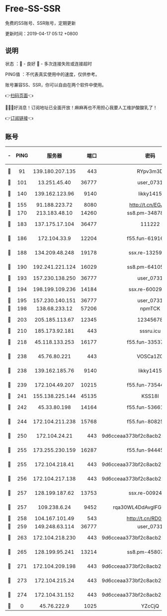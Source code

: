 # Free-SS-SSR

免费的SS账号、SSR账号，定期更新

更新时间：2019-04-17 05:12 +0800

## 说明

状态     ：🙂 - 良好 🙁 - 多次连接失败或连接超时

PING值   ：不代表真实使用中的速度，仅供参考。

账号兼容SS、SSR，你可以自由在两个软件中使用。

👉[扫码页面](https://liesauer.github.io/Free-SS-SSR/)👈

🎉🎉🎉好消息！订阅地址已全面开放！麻麻再也不用担心我要人工维护酸酸乳了！

👉[订阅链接](https://www.liesauer.net/yogurt/subscribe?ACCESS_TOKEN=DAYxR3mMaZAsaqUb)👈

## 账号

|-|PING|服务器|端口|密码|加密方式|区域|
|:----:|:----:|:-----:|-----:|:----:|:----:|:----:|
|🙂|91|139.180.207.135|443|RYpv3m3D|aes-256-cfb|JP|
|🙂|101|13.251.45.40|36777|user_0731|chacha20|SG|
|🙂|140|139.162.123.96|9140|likky1415|aes-256-cfb|JP|
|🙂|155|91.188.223.72|8080|http://t.cn/EGJIyrl|rc4-md5|RU|
|🙂|170|213.183.48.10|14260|ss8.pm-34878771|rc4-md5|RU|
|🙂|183|137.175.17.104|36477|111222|aes-256-cfb|US|
|🙂|186|172.104.33.9|12204|f55.fun-61916609|aes-256-cfb|SG|
|🙂|188|134.209.48.248|19178|ssx.re-13259815|aes-256-cfb|US|
|🙂|190|192.241.221.124|16029|ss8.pm-64105106|aes-256-cfb|US|
|🙂|193|157.230.138.250|36777|user_0731|chacha20|US|
|🙂|194|198.199.109.236|14184|ssx.re-60029667|aes-256-cfb|US|
|🙂|195|157.230.140.151|36777|user_0731|chacha20|US|
|🙂|198|138.68.233.12|57206|npmTCK|rc4-md5|US|
|🙂|203|205.185.113.67|12345|12345678|aes-256-cfb|US|
|🙂|210|185.173.92.181|443|sssru.icu|rc4-md5|RU|
|🙂|218|45.118.133.253|16177|f55.fun-33537237|aes-256-cfb|SG|
|🙂|238|45.76.80.221|443|VOSCa1ZG|aes-256-cfb|DE|
|🙂|238|139.162.185.76|9140|likky1415|aes-256-cfb|DE|
|🙂|239|172.104.49.207|10215|f55.fun-73544933|aes-256-cfb|SG|
|🙂|241|155.138.225.144|45135|KSS18l|rc4-md5|US|
|🙂|242|45.33.80.198|14164|f55.fun-53661570|aes-256-cfb|US|
|🙂|244|172.104.211.238|15768|f55.fun-80825568|aes-256-cfb|US|
|🙂|250|172.104.24.21|443|9d6cceaa373bf2c8acb22e60b6a58be6|aes-256-cfb|US|
|🙂|255|173.255.230.159|16287|f55.fun-94445716|aes-256-cfb|US|
|🙂|255|172.104.218.41|443|9d6cceaa373bf2c8acb22e60b6a58be6|aes-256-cfb|US|
|🙂|256|172.104.217.138|443|9d6cceaa373bf2c8acb22e60b6a58be6|aes-256-cfb|US|
|🙂|257|128.199.187.62|13753|ssx.re-00924872|aes-256-cfb|SG|
|🙂|257|109.238.6.24|9452|rqa30WL4DdAvgIFG6Fs3znzTa|aes-256-cfb|FR|
|🙂|258|104.167.101.49|543|http://t.cn/RD0D7sx|rc4-md5|CA|
|🙂|259|149.248.63.114|36777|user_0731|chacha20|CA|
|🙂|263|172.104.218.230|443|9d6cceaa373bf2c8acb22e60b6a58be6|aes-256-cfb|US|
|🙂|265|128.199.95.241|13214|ss8.pm-45807279|aes-256-cfb|SG|
|🙂|271|172.104.209.198|443|9d6cceaa373bf2c8acb22e60b6a58be6|aes-256-cfb|US|
|🙂|273|172.104.215.24|443|9d6cceaa373bf2c8acb22e60b6a58be6|aes-256-cfb|US|
|🙂|274|172.104.31.152|443|9d6cceaa373bf2c8acb22e60b6a58be6|aes-256-cfb|US|
|🙁|0|45.76.222.9|1025|YZcCjQ|rc4-md5|JP|
